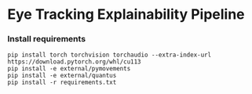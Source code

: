 # Eye Tracking Explainability Pipeline

### Install requirements

```
pip install torch torchvision torchaudio --extra-index-url https://download.pytorch.org/whl/cu113
pip install -e external/pymovements
pip install -e external/quantus
pip install -r requirements.txt
```